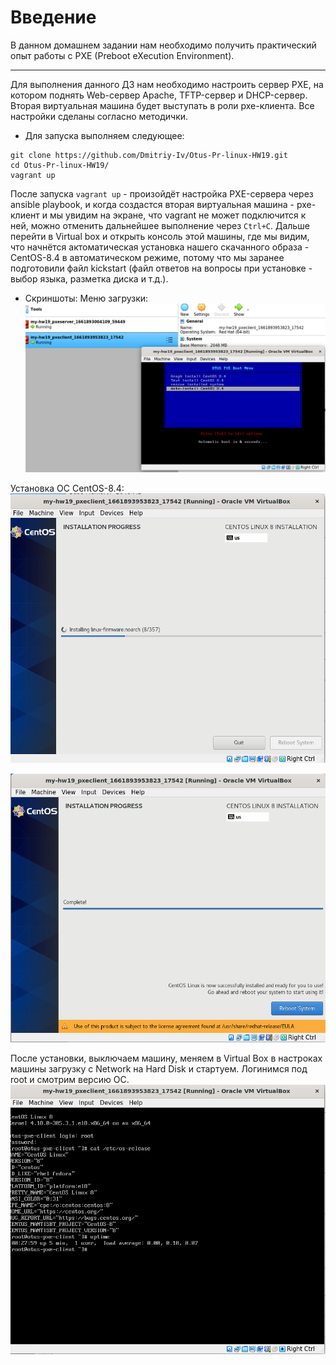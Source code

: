# **Введение**

В данном домашнем задании нам необходимо получить практический опыт работы c PXE (Preboot eXecution Environment).

---

Для выполнения данного ДЗ нам необходимо настроить сервер PXE, на котором поднять Web-сервер Apache, TFTP-сервер и DHCP-сервер. Вторая виртуальная машина будет выступать в роли pxe-клиента. Все настройки сделаны согласно методички.

- Для запуска выполняем следующее:
```
git clone https://github.com/Dmitriy-Iv/Otus-Pr-linux-HW19.git
cd Otus-Pr-linux-HW19/
vagrant up
```

После запуска `vagrant up` - произойдёт настройка PXE-сервера через ansible playbook, и когда создастся вторая виртуальная машина - pxe-клиент и мы увидим на экране, что vagrant не может подключится к ней, можно отменить дальнейшее выполнение через `Ctrl+C`. Дальше перейти в Virtual box и открыть консоль этой машины, где мы видим, что начнётся актоматическая установка нашего скачанного образа - CentOS-8.4 в автоматическом режиме, потому что мы заранее подготовили файл kickstart (файл ответов на вопросы при установке - выбор языка, разметка диска и т.д.).

- Скриншоты:
Меню загрузки:
![alt text](/screenshots/hw19-1.PNG?raw=true "Screenshot1")

Установка ОС CentOS-8.4:
![alt text](/screenshots/hw19-2.PNG?raw=true "Screenshot2")

![alt text](/screenshots/hw19-3.PNG?raw=true "Screenshot3")

После установки, выключаем машину, меняем в Virtual Box в настроках машины загрузку с Network на Hard Disk и стартуем. Логинимся под root и смотрим версию OC.
![alt text](/screenshots/hw19-4.PNG?raw=true "Screenshot4")
